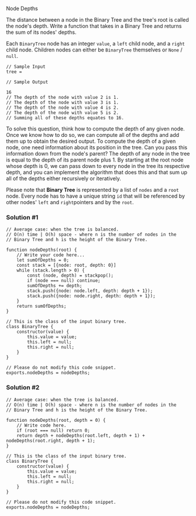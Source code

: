 Node Depths

The distance between a node in the Binary Tree and the tree's root is called the node's
depth.  Write a function that takes in a Binary Tree and returns the sum of its nodes' depths.

Each ```BinaryTree``` node has an integer ```value```, a ```left``` child node, and a ```right``` child node.  Children nodes can either be ```BinaryTree``` themselves or ```None``` / ```null```.

```
// Sample Input
tree =

// Sample Output

16
// The depth of the node with value 2 is 1.
// The depth of the node with value 3 is 1.
// The depth of the node with value 4 is 2.
// The depth of the node with value 5 is 2.
// Summing all of these depths equates to 16.
```

To solve this question, think how to compute the depth of any given node.  Once we know how to do so, we can compute all of the depths and add them up to obtain the desired output.  To compute the depth of a given node, one need information about its position in the tree.  Can you pass this information down from the node's parent?  The depth of any node in the tree is equal to the depth of its parent node plus 1.  By starting at the root node whose depth is 0,  we can pass down to every node in the tree its respective depth, and you can implement the algorithm that does this and that sum up all of the depths  either recursively or iteratively.

Please note that **Binary Tree** is represented by a list of ```nodes``` and a ```root``` node.  Every node has to have a unique string ```id``` that will be referenced by other nodes' ```left``` and ```right```pointers and by the ```root```.

### Solution #1
```
// Average case: when the tree is balanced.
// O(n) time | O(h) space - where n is the number of nodes in the
// Binary Tree and h is the height of the Binary Tree.

function nodeDepths(root) {
	// Write your code here...
	let sumOfDepths = 0;
	const stack = [{node: root, depth: 0}]
	while (stack.length > 0) {
		const (node, depth) = stackpop();
		if (node === null) continue;
		sumOfDepths += depth;
		stack.push({node: node.left, depth: depth + 1});
		stack.push({node: node.right, depth: depth + 1});
	}
	return sumOfDepths;
}

// This is the class of the input binary tree.
class BinaryTree {
	constructor(value) {
		this.value = value;
		this.left = null;
		this.right = null;
	}
}

// Please do not modify this code snippet.
exports.nodeDepths = nodeDepths;
```

### Solution #2
```
// Average case: when the tree is balanced.
// O(n) time | O(h) space - where n is the number of nodes in the
// Binary Tree and h is the height of the Binary Tree.

function nodeDepths(root, depth = 0) {
	// Write code here.
	if (root === null) return 0;
	return depth + nodeDepths(root.left, depth + 1) + nodeDepths(root.right, depth + 1);
}

// This is the class of the input binary tree.
class BinaryTree {
	constructor(value) {
		this.value = value;
		this.left = null;
		this.right = null;
	}
}

// Please do not modify this code snippet.
exports.nodeDepths = nodeDepths;
```
